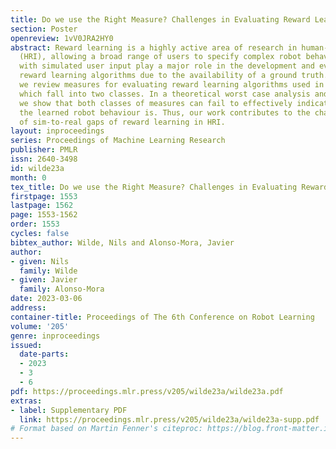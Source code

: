 ```yaml
---
title: Do we use the Right Measure? Challenges in Evaluating Reward Learning Algorithms
section: Poster
openreview: 1vV0JRA2HY0
abstract: Reward learning is a highly active area of research in human-robot interaction
  (HRI), allowing a broad range of users to specify complex robot behaviour. Experiments
  with simulated user input play a major role in the development and evaluation of
  reward learning algorithms due to the availability of a ground truth. In this paper,
  we review measures for evaluating reward learning algorithms used in HRI, most of
  which fall into two classes. In a theoretical worst case analysis and several examples,
  we show that both classes of measures can fail to effectively indicate how good
  the learned robot behaviour is. Thus, our work contributes to the characterization
  of sim-to-real gaps of reward learning in HRI.
layout: inproceedings
series: Proceedings of Machine Learning Research
publisher: PMLR
issn: 2640-3498
id: wilde23a
month: 0
tex_title: Do we use the Right Measure? Challenges in Evaluating Reward Learning Algorithms
firstpage: 1553
lastpage: 1562
page: 1553-1562
order: 1553
cycles: false
bibtex_author: Wilde, Nils and Alonso-Mora, Javier
author:
- given: Nils
  family: Wilde
- given: Javier
  family: Alonso-Mora
date: 2023-03-06
address:
container-title: Proceedings of The 6th Conference on Robot Learning
volume: '205'
genre: inproceedings
issued:
  date-parts:
  - 2023
  - 3
  - 6
pdf: https://proceedings.mlr.press/v205/wilde23a/wilde23a.pdf
extras:
- label: Supplementary PDF
  link: https://proceedings.mlr.press/v205/wilde23a/wilde23a-supp.pdf
# Format based on Martin Fenner's citeproc: https://blog.front-matter.io/posts/citeproc-yaml-for-bibliographies/
---
```

